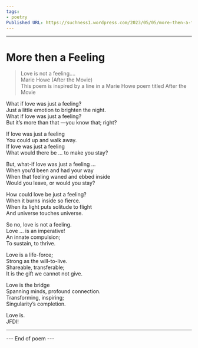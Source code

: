 ```yaml
---
tags: 
- poetry
Published URL: https://suchness1.wordpress.com/2023/05/05/more-then-a-feeling/
---
```

---  
  
# More then a Feeling  
> Love is not a feeling….  
Marie Howe (After the Movie)  
This poem is inspired by a line in a Marie Howe poem titled After the Movie  


What if love was just a feeling?  
Just a little emotion to brighten the night.  
What if love was just a feeling?  
But it’s more than that —you know that; right?  
  
If love was just a feeling  
You could up and walk away.  
If love was just a feeling  
What would there be … to make you stay?  
  
But, what-if love was just a feeling …  
When you’d been and had your way  
When that feeling waned and ebbed inside  
Would you leave, or would you stay?  
  
How could love be just a feeling?  
When it burns inside so fierce.  
When its light puts solitude to flight  
And universe touches universe.  
  
So no, love is not a feeling.  
Love … is an imperative!  
An innate compulsion;  
To sustain, to thrive.  
  
Love is a life-force;  
Strong as the will-to-live.  
Shareable, transferable;   
It is the gift we cannot not give.  
  
Love is the bridge  
Spanning minds, profound connection.  
Transforming, inspiring;  
Singularity’s completion.  
  
Love is.  
JFDI!  
  
---  
 --- End of poem ---